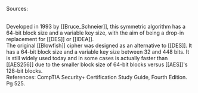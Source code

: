 Sources:

\
Developed in 1993 by [[Bruce_Schneier]], this symmetric algorithm has a 64-bit block size and a variable key size, with the aim of being a drop-in replacement for [[DES]] or [[IDEA]].
\
The original [[Blowfish]] cipher was designed as an alternative to [[DES]]. It has a 64-bit block size and a variable key size between 32 and 448 bits. It is still widely used today and in some cases is actually faster than [[AES256]] due to the smaller block size of 64-bit blocks versus [[AES]]'s 128-bit blocks.
\
References:
CompTIA Security+ Certification Study Guide, Fourth Edition. Pg 525.
